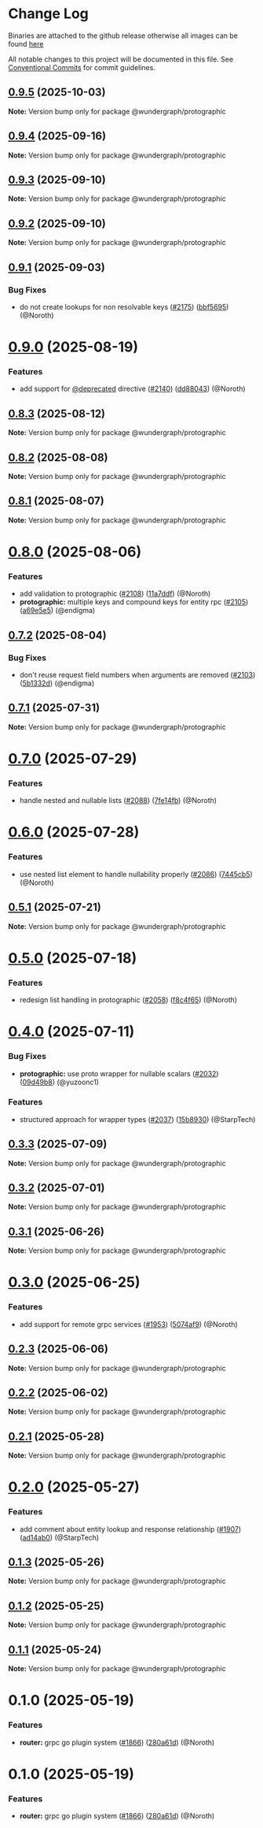 # Change Log
Binaries are attached to the github release otherwise all images can be found [here](https://github.com/orgs/wundergraph/packages?repo_name=cosmo)

All notable changes to this project will be documented in this file.
See [Conventional Commits](https://conventionalcommits.org) for commit guidelines.

## [0.9.5](https://github.com/wundergraph/cosmo/compare/@wundergraph/protographic@0.9.4...@wundergraph/protographic@0.9.5) (2025-10-03)

**Note:** Version bump only for package @wundergraph/protographic

## [0.9.4](https://github.com/wundergraph/cosmo/compare/@wundergraph/protographic@0.9.3...@wundergraph/protographic@0.9.4) (2025-09-16)

**Note:** Version bump only for package @wundergraph/protographic

## [0.9.3](https://github.com/wundergraph/cosmo/compare/@wundergraph/protographic@0.9.2...@wundergraph/protographic@0.9.3) (2025-09-10)

**Note:** Version bump only for package @wundergraph/protographic

## [0.9.2](https://github.com/wundergraph/cosmo/compare/@wundergraph/protographic@0.9.1...@wundergraph/protographic@0.9.2) (2025-09-10)

**Note:** Version bump only for package @wundergraph/protographic

## [0.9.1](https://github.com/wundergraph/cosmo/compare/@wundergraph/protographic@0.9.0...@wundergraph/protographic@0.9.1) (2025-09-03)

### Bug Fixes

* do not create lookups for non resolvable keys ([#2175](https://github.com/wundergraph/cosmo/issues/2175)) ([bbf5695](https://github.com/wundergraph/cosmo/commit/bbf569558d43b8cc7772e466536a3112e70302fe)) (@Noroth)

# [0.9.0](https://github.com/wundergraph/cosmo/compare/@wundergraph/protographic@0.8.3...@wundergraph/protographic@0.9.0) (2025-08-19)

### Features

* add support for [@deprecated](https://github.com/deprecated) directive ([#2140](https://github.com/wundergraph/cosmo/issues/2140)) ([dd88043](https://github.com/wundergraph/cosmo/commit/dd880432f03aa1493129588468ae0d05e7b99184)) (@Noroth)

## [0.8.3](https://github.com/wundergraph/cosmo/compare/@wundergraph/protographic@0.8.2...@wundergraph/protographic@0.8.3) (2025-08-12)

**Note:** Version bump only for package @wundergraph/protographic

## [0.8.2](https://github.com/wundergraph/cosmo/compare/@wundergraph/protographic@0.8.1...@wundergraph/protographic@0.8.2) (2025-08-08)

**Note:** Version bump only for package @wundergraph/protographic

## [0.8.1](https://github.com/wundergraph/cosmo/compare/@wundergraph/protographic@0.8.0...@wundergraph/protographic@0.8.1) (2025-08-07)

**Note:** Version bump only for package @wundergraph/protographic

# [0.8.0](https://github.com/wundergraph/cosmo/compare/@wundergraph/protographic@0.7.2...@wundergraph/protographic@0.8.0) (2025-08-06)

### Features

* add validation to protographic ([#2108](https://github.com/wundergraph/cosmo/issues/2108)) ([11a7ddf](https://github.com/wundergraph/cosmo/commit/11a7ddff1f0f76ecc3c905df601e6bc35efac95e)) (@Noroth)
* **protographic:** multiple keys and compound keys for entity rpc ([#2105](https://github.com/wundergraph/cosmo/issues/2105)) ([a69e5e5](https://github.com/wundergraph/cosmo/commit/a69e5e5ad1f7703fc3bd46c86c479b2215c03fa4)) (@endigma)

## [0.7.2](https://github.com/wundergraph/cosmo/compare/@wundergraph/protographic@0.7.1...@wundergraph/protographic@0.7.2) (2025-08-04)

### Bug Fixes

* don't reuse request field numbers when arguments are removed ([#2103](https://github.com/wundergraph/cosmo/issues/2103)) ([5b1332d](https://github.com/wundergraph/cosmo/commit/5b1332daf0e3d91bb849895135fec111785cf85f)) (@endigma)

## [0.7.1](https://github.com/wundergraph/cosmo/compare/@wundergraph/protographic@0.7.0...@wundergraph/protographic@0.7.1) (2025-07-31)

**Note:** Version bump only for package @wundergraph/protographic

# [0.7.0](https://github.com/wundergraph/cosmo/compare/@wundergraph/protographic@0.6.0...@wundergraph/protographic@0.7.0) (2025-07-29)

### Features

* handle nested and nullable lists ([#2088](https://github.com/wundergraph/cosmo/issues/2088)) ([7fe14fb](https://github.com/wundergraph/cosmo/commit/7fe14fb70cbe1d6b1374621edf547903390c63c9)) (@Noroth)

# [0.6.0](https://github.com/wundergraph/cosmo/compare/@wundergraph/protographic@0.5.1...@wundergraph/protographic@0.6.0) (2025-07-28)

### Features

* use nested list element to handle nullability properly ([#2086](https://github.com/wundergraph/cosmo/issues/2086)) ([7445cb5](https://github.com/wundergraph/cosmo/commit/7445cb52732ded28e83315bbce3f9b4ba6e2a7e3)) (@Noroth)

## [0.5.1](https://github.com/wundergraph/cosmo/compare/@wundergraph/protographic@0.5.0...@wundergraph/protographic@0.5.1) (2025-07-21)

**Note:** Version bump only for package @wundergraph/protographic

# [0.5.0](https://github.com/wundergraph/cosmo/compare/@wundergraph/protographic@0.4.0...@wundergraph/protographic@0.5.0) (2025-07-18)

### Features

* redesign list handling in protographic ([#2058](https://github.com/wundergraph/cosmo/issues/2058)) ([f8c4f65](https://github.com/wundergraph/cosmo/commit/f8c4f65e9862ab0bd9e0355b6c41973dc0debadf)) (@Noroth)

# [0.4.0](https://github.com/wundergraph/cosmo/compare/@wundergraph/protographic@0.3.3...@wundergraph/protographic@0.4.0) (2025-07-11)

### Bug Fixes

* **protographic:** use proto wrapper for nullable scalars ([#2032](https://github.com/wundergraph/cosmo/issues/2032)) ([09d49b8](https://github.com/wundergraph/cosmo/commit/09d49b8bb9790558618fba1ac9d7652fcb228ba3)) (@yuzoonc1)

### Features

* structured approach for wrapper types ([#2037](https://github.com/wundergraph/cosmo/issues/2037)) ([15b8930](https://github.com/wundergraph/cosmo/commit/15b8930e7252c526e4b6e2ff91571221f0ebbc92)) (@StarpTech)

## [0.3.3](https://github.com/wundergraph/cosmo/compare/@wundergraph/protographic@0.3.2...@wundergraph/protographic@0.3.3) (2025-07-09)

**Note:** Version bump only for package @wundergraph/protographic

## [0.3.2](https://github.com/wundergraph/cosmo/compare/@wundergraph/protographic@0.3.1...@wundergraph/protographic@0.3.2) (2025-07-01)

**Note:** Version bump only for package @wundergraph/protographic

## [0.3.1](https://github.com/wundergraph/cosmo/compare/@wundergraph/protographic@0.3.0...@wundergraph/protographic@0.3.1) (2025-06-26)

**Note:** Version bump only for package @wundergraph/protographic

# [0.3.0](https://github.com/wundergraph/cosmo/compare/@wundergraph/protographic@0.2.3...@wundergraph/protographic@0.3.0) (2025-06-25)

### Features

* add support for remote grpc services ([#1953](https://github.com/wundergraph/cosmo/issues/1953)) ([5074af9](https://github.com/wundergraph/cosmo/commit/5074af9ab4ce14c418fa8fee69e785fb6237f785)) (@Noroth)

## [0.2.3](https://github.com/wundergraph/cosmo/compare/@wundergraph/protographic@0.2.2...@wundergraph/protographic@0.2.3) (2025-06-06)

**Note:** Version bump only for package @wundergraph/protographic

## [0.2.2](https://github.com/wundergraph/cosmo/compare/@wundergraph/protographic@0.2.1...@wundergraph/protographic@0.2.2) (2025-06-02)

**Note:** Version bump only for package @wundergraph/protographic

## [0.2.1](https://github.com/wundergraph/cosmo/compare/@wundergraph/protographic@0.2.0...@wundergraph/protographic@0.2.1) (2025-05-28)

**Note:** Version bump only for package @wundergraph/protographic

# [0.2.0](https://github.com/wundergraph/cosmo/compare/@wundergraph/protographic@0.1.3...@wundergraph/protographic@0.2.0) (2025-05-27)

### Features

* add comment about entity lookup and response relationship ([#1907](https://github.com/wundergraph/cosmo/issues/1907)) ([ad14ab0](https://github.com/wundergraph/cosmo/commit/ad14ab0f2a3e0470d132b5f48b2c370207fe05f8)) (@StarpTech)

## [0.1.3](https://github.com/wundergraph/cosmo/compare/@wundergraph/protographic@0.1.2...@wundergraph/protographic@0.1.3) (2025-05-26)

**Note:** Version bump only for package @wundergraph/protographic

## [0.1.2](https://github.com/wundergraph/cosmo/compare/@wundergraph/protographic@0.1.1...@wundergraph/protographic@0.1.2) (2025-05-25)

**Note:** Version bump only for package @wundergraph/protographic

## [0.1.1](https://github.com/wundergraph/cosmo/compare/@wundergraph/protographic@0.1.0...@wundergraph/protographic@0.1.1) (2025-05-24)

**Note:** Version bump only for package @wundergraph/protographic

# 0.1.0 (2025-05-19)

### Features

* **router:** grpc go plugin system ([#1866](https://github.com/wundergraph/cosmo/issues/1866)) ([280a61d](https://github.com/wundergraph/cosmo/commit/280a61de4bd1328549a023d1a3a0b702d78453b8)) (@Noroth)

# 0.1.0 (2025-05-19)

### Features

* **router:** grpc go plugin system ([#1866](https://github.com/wundergraph/cosmo/issues/1866)) ([280a61d](https://github.com/wundergraph/cosmo/commit/280a61de4bd1328549a023d1a3a0b702d78453b8)) (@Noroth)
